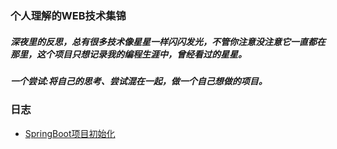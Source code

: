 ### 个人理解的WEB技术集锦

#####  深夜里的反思，总有很多技术像星星一样闪闪发光，不管你注意没注意它一直都在那里，这个项目只想记录我的编程生涯中，曾经看过的星星。


#####  一个尝试:将自己的思考、尝试混在一起，做一个自己想做的项目。

### 日志
- [SpringBoot项目初始化](https://start.spring.io/)